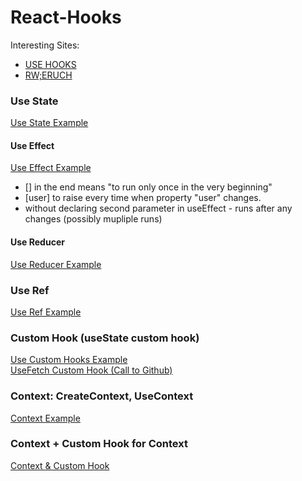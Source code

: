 # React-Hooks
Interesting Sites:  
* [USE HOOKS](https://usehooks.com/)
* [RW;ERUCH](https://www.robinwieruch.de/blog)

### Use State
[Use State Example](https://codesandbox.io/s/glareone-usestate-initial-28q54)

#### Use Effect
[Use Effect Example](https://codesandbox.io/s/glareone-useeffect-example-uxzsf)

* [] in the end means "to run only once in the very beginning"
* [user] to raise every time when property "user" changes.
* without declaring second parameter in useEffect - runs after any changes (possibly mupliple runs)

#### Use Reducer
[Use Reducer Example](https://codesandbox.io/s/glareone-usereducer-example-b7jt3)

### Use Ref
[Use Ref Example](https://codesandbox.io/s/glareone-useref-example-jb0li?file=/src/App.js)

### Custom Hook (useState custom hook)
[Use Custom Hooks Example](https://codesandbox.io/s/glareone-custom-hooks-example-22h2i?file=/src/App.js)  
[UseFetch Custom Hook (Call to Github)](https://codesandbox.io/s/glareone-usefetch-bb3cr?file=/src/App.js)  

### Context: CreateContext, UseContext
[Context Example](https://codesandbox.io/s/glareone-context-example-liej5?file=/src/AppInner.js)

### Context + Custom Hook for Context
[Context & Custom Hook](https://codesandbox.io/s/glareone-context-customhook-example-th6bg?file=/src/AppInner.js)
